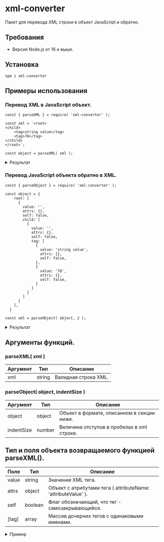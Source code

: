 # xml-converter

Пакет для перевода XML строки в объект JavaScript и обратно.

## Требования

- Версия Node.js от 16 и выше.

## Установка

`npm i xml-converter`

## Примеры использования

### Перевод XML в JavaScript объект.
```
const { parseXML } = require( 'xml-converter' );

const xml = `<root>
<child>
    <tag>string value</tag>
    <tag>78</tag>
</child>
</root>`;

const object = parseXML( xml );
```
<details>
  <summary>Результат</summary>
  
  ```
  //object
  {
    root: [
      {
        value: '',
        attrs: {},
        self: false,
        child: [
          {
            value: '',
            attrs: {},
            self: false,
            tag: [
              {
                value: 'string value',
                attrs: {},
                self: false,
              },
              {
                value: '78',
                attrs: {},
                self: false,
              }
            ]
          }
        ]
      }
    ],
  }
  ```
</details>

### Перевод JavaScript объекта обратно в XML.
```
const { parseObject } = require( 'xml-converter' );

const object = {
    root: [
      {
        value: '',
        attrs: {},
        self: false,
        child: [
          {
            value: '',
            attrs: {},
            self: false,
            tag: [
              {
                value: 'string value',
                attrs: {},
                self: false,
              },
              {
                value: '78',
                attrs: {},
                self: false,
              }
            ]
          }
        ]
      }
    ],
  }

const xml = parseObject( object, 2 );
```

<details>
  <summary>Результат</summary>
  
  ```
  //xml
  `<root>
  <child>
    <tag>string value</tag>
    <tag>78</tag>
  </child>
</root>`
  ```
</details>

## Аргументы функций.

### parseXML( xml )

| Аргумент | Тип | Описание |
| --- | --- | --- |
| xml | string | Валидная строка XML. |

### parseObject( object, indentSize )

| Аргумент | Тип | Описание |
| --- | --- | --- |
| object | object | Объект в формате, описанном в секции ниже. |
| indentSize | number | Величина отступов в пробелах в xml строке. |

## Тип и поля объекта возвращаемого функцией parseXML().

| Поле | Тип | Описание |
| --- | --- | --- |
| value | string | Значение XML тега. |
| attrs | object |Объект с атрибутами тега { attributeName: 'attributeValue' }. |
| self | boolean | Флаг обозначающий, что тег - самозакрывающийся. |
| \[tag\] | array | Массив дочерних тегов с одинаковыми именами. |

<details>
  <summary>Пример</summary>
  
  ```
  //object
  {
    root: [ // имя тега root
      { //объект, содержащий тег root
        value: '', // значение тега root
        attrs: {}, // атрибуты тега root
        self: false,
        child: [ // имя тега, вложенного в тег root
          { //объект, содержащий дочерний тег
            value: '', // значение дочернего тега...
            attrs: {},
            self: false,
            tag: [
              {
                value: 'string value',
                attrs: {},
                self: false,
              },
              {
                value: '78',
                attrs: {},
                self: false,
              }
            ]
          }
        ]
      }
    ],
  }
  ```
</details>


